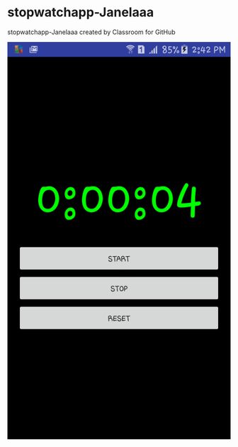 # stopwatchapp-Janelaaa
stopwatchapp-Janelaaa created by Classroom for GitHub

![alt tag](https://github.com/DeLaSalleUniversity-Manila/stopwatchapp-Janelaaa/blob/master/device-2015-12-07-144225.png)
